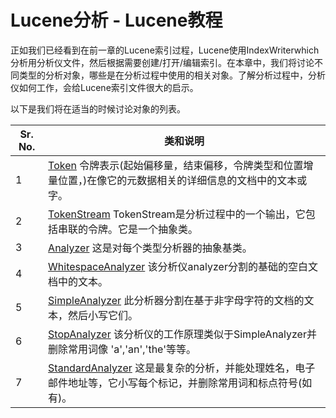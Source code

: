 # Lucene分析 - Lucene教程

正如我们已经看到在前一章的Lucene索引过程，Lucene使用IndexWriterwhich分析用分析仪文件，然后根据需要创建/打开/编辑索引。在本章中，我们将讨论不同类型的分析对象，哪些是在分析过程中使用的相关对象。了解分析过程中，分析仪如何工作，会给Lucene索引文件很大的启示。

以下是我们将在适当的时候讨论对象的列表。

| Sr. No. | 类和说明 |
| --- | --- |
| 1 | [Token](http://www.yiibai.com/lucene/lucene_token.html) 令牌表示(起始偏移量，结束偏移，令牌类型和位置增量位置，)在像它的元数据相关的详细信息的文档中的文本或字。 |
| 2 | [TokenStream](http://www.yiibai.com/lucene/lucene_tokenstream.html) TokenStream是分析过程中的一个输出，它包括串联的令牌。它是一个抽象类。 |
| 3 | [Analyzer](http://www.yiibai.com/lucene/lucene_analyzer_class.html) 这是对每个类型分析器的抽象基类。 |
| 4 | [WhitespaceAnalyzer](http://www.yiibai.com/lucene/lucene_whitespaceanalyzer.html) 该分析仪analyzer分割的基础的空白文档中的文本。 |
| 5 | [SimpleAnalyzer](http://www.yiibai.com/lucene/lucene_simpleanalyzer.html) 此分析器分割在基于非字母字符的文档的文本，然后小写它们。 |
| 6 | [StopAnalyzer](http://www.yiibai.com/lucene/lucene_stopanalyzer.html) 该分析仪的工作原理类似于SimpleAnalyzer并删除常用词像 'a','an','the'等等。 |
| 7 | [StandardAnalyzer](http://www.yiibai.com/lucene/lucene_standardanalyzer.html) 这是最复杂的分析，并能处理姓名，电子邮件地址等，它小写每个标记，并删除常用词和标点符号(如有)。 |

